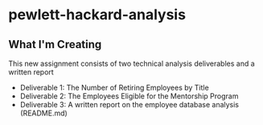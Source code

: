# pewlett-hackard-analysis
## What I'm Creating
This new assignment consists of two technical analysis deliverables and a written report
- Deliverable 1: The Number of Retiring Employees by Title
- Deliverable 2: The Employees Eligible for the Mentorship Program
- Deliverable 3: A written report on the employee database analysis (README.md)
